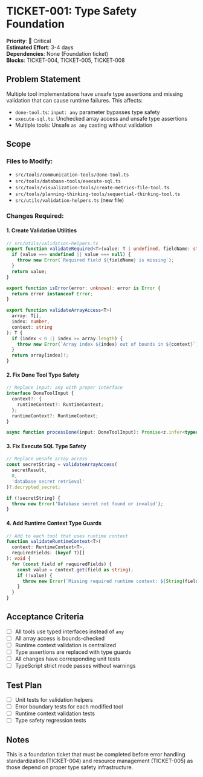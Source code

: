 # TICKET-001: Type Safety Foundation

**Priority**: 🔴 Critical  
**Estimated Effort**: 3-4 days  
**Dependencies**: None (Foundation ticket)  
**Blocks**: TICKET-004, TICKET-005, TICKET-008

## Problem Statement

Multiple tool implementations have unsafe type assertions and missing validation that can cause runtime failures. This affects:

- `done-tool.ts`: `input: any` parameter bypasses type safety
- `execute-sql.ts`: Unchecked array access and unsafe type assertions
- Multiple tools: Unsafe `as any` casting without validation

## Scope

### Files to Modify:
- `src/tools/communication-tools/done-tool.ts`
- `src/tools/database-tools/execute-sql.ts`
- `src/tools/visualization-tools/create-metrics-file-tool.ts`
- `src/tools/planning-thinking-tools/sequential-thinking-tool.ts`
- `src/utils/validation-helpers.ts` (new file)

### Changes Required:

#### 1. Create Validation Utilities
```typescript
// src/utils/validation-helpers.ts
export function validateRequired<T>(value: T | undefined, fieldName: string): T {
  if (value === undefined || value === null) {
    throw new Error(`Required field ${fieldName} is missing`);
  }
  return value;
}

export function isError(error: unknown): error is Error {
  return error instanceof Error;
}

export function validateArrayAccess<T>(
  array: T[], 
  index: number, 
  context: string
): T {
  if (index < 0 || index >= array.length) {
    throw new Error(`Array index ${index} out of bounds in ${context}`);
  }
  return array[index]!;
}
```

#### 2. Fix Done Tool Type Safety
```typescript
// Replace input: any with proper interface
interface DoneToolInput {
  context?: {
    runtimeContext?: RuntimeContext;
  };
  runtimeContext?: RuntimeContext;
}

async function processDone(input: DoneToolInput): Promise<z.infer<typeof doneOutputSchema>>
```

#### 3. Fix Execute SQL Type Safety
```typescript
// Replace unsafe array access
const secretString = validateArrayAccess(
  secretResult, 
  0, 
  'database secret retrieval'
)?.decrypted_secret;

if (!secretString) {
  throw new Error('Database secret not found or invalid');
}
```

#### 4. Add Runtime Context Type Guards
```typescript
// Add to each tool that uses runtime context
function validateRuntimeContext<T>(
  context: RuntimeContext<T>, 
  requiredFields: (keyof T)[]
): void {
  for (const field of requiredFields) {
    const value = context.get(field as string);
    if (!value) {
      throw new Error(`Missing required runtime context: ${String(field)}`);
    }
  }
}
```

## Acceptance Criteria

- [ ] All tools use typed interfaces instead of `any`
- [ ] All array access is bounds-checked
- [ ] Runtime context validation is centralized
- [ ] Type assertions are replaced with type guards
- [ ] All changes have corresponding unit tests
- [ ] TypeScript strict mode passes without warnings

## Test Plan

- [ ] Unit tests for validation helpers
- [ ] Error boundary tests for each modified tool
- [ ] Runtime context validation tests
- [ ] Type safety regression tests

## Notes

This is a foundation ticket that must be completed before error handling standardization (TICKET-004) and resource management (TICKET-005) as those depend on proper type safety infrastructure.